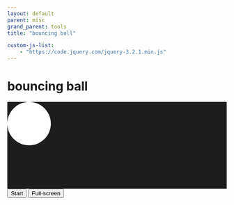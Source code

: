 ```yaml
---
layout: default
parent: misc
grand_parent: tools
title: "bouncing ball"

custom-js-list:
    - "https://code.jquery.com/jquery-3.2.1.min.js"
---
```


# bouncing ball
<style>

    #ball {
        width: 100px;
        height: 100px;
        background-color: white;
        border-radius: 50%;
        position: absolute;
    }
    #stage {
        position: relative;
        background-color:#1d1d1d;
        width: 100%;
        height: 200px;
    }

</style>

<div id="stage"><div id="ball"></div></div>
<button id="toggleButton" onclick="toggleAnimation();" class="btn btn-green float-right">Start</button>
<button onclick="openFullscreen();" class="btn btn-green float-right">Full-screen</button>

<script>
function openFullscreen() {
var elem = document.getElementById("stage");
if (elem.requestFullscreen) {
elem.requestFullscreen();
} else if (elem.webkitRequestFullscreen) { /* Safari */
elem.webkitRequestFullscreen();
} else if (elem.msRequestFullscreen) { /* IE11 */
elem.msRequestFullscreen();
}
}

let animationRunning = false; // Variable to track whether animation is running

var x=0, y=0, containerWidth, containerHeight;

// Function to initialize the ball position
function initializeBallPosition() {
const ball = document.getElementById('ball');
containerWidth = document.getElementById('stage').offsetWidth;
containerHeight = document.getElementById('stage').offsetHeight;

const centerX = containerWidth / 2 - ball.offsetWidth / 2; // Center x-coordinate
const centerY = containerHeight / 2 - ball.offsetHeight / 2; // Center y-coordinate
ball.style.transform = `translate(${centerX}px, ${centerY}px)`; // Set initial position
x=centerX;
y=centerY;
}

// Call the initializeBallPosition function after the window has loaded
window.onload = initializeBallPosition;

function toggleAnimation() {
if (animationRunning) {
animationRunning = false;
document.getElementById('toggleButton').textContent = 'Start';
} else {
animationRunning = true;
document.getElementById('toggleButton').textContent = 'Stop';
animate(); // Start the animation
}
}

function playBeep() {
// Create an AudioContext
const audioContext = new (window.AudioContext || window.webkitAudioContext)();

// Create an oscillator node (a simple sound generator)
const oscillator = audioContext.createOscillator();

// Connect the oscillator to the audio context's destination (speakers)
oscillator.connect(audioContext.destination);

// Set the oscillator properties for the beep sound
oscillator.type = 'sine'; // Sine wave for a simple beep sound
oscillator.frequency.setValueAtTime(1000, audioContext.currentTime); // Frequency in Hz (e.g., 1000 Hz)
oscillator.start();
// Stop the oscillator after a short duration (e.g., 0.5 seconds)
oscillator.stop(audioContext.currentTime + 0.05);
}
//const ball = document.getElementById('ball');
//const centerX = window.innerWidth / 2 - ball.offsetWidth / 2; // Center x-coordinate
//const centerY = window.innerHeight / 2 - ball.offsetHeight / 2; // Center y-coordinate
//let x = centerX; // Initial x-coordinate at the center
//let y = centerY; // Initial y-coordinate at the center
//        const beepSound = new Audio('beep.mp3'); // Replace 'beep.mp3' with the path to your beep sound file.
//        let x = 0; // Initial x-coordinate
//        let y = 0; // Initial y-coordinate
let xSpeed = 2; // Initial horizontal speed
let ySpeed = 2; // Initial vertical speed
function animate() {
if (!animationRunning) return; // Check if animation should be stopped
x += xSpeed;
y += ySpeed;
// Check for collision with the edges
if (x + ball.offsetWidth >= containerWidth || x <= 0) {
xSpeed = -xSpeed; // Reverse horizontal speed
playBeep();
ball.style.backgroundColor = 'red'; // Change the ball color to red
setTimeout(() => {
ball.style.backgroundColor = 'white'; // Restore the original ball color after 0.2 seconds
}, 200);
}
if (y + ball.offsetHeight >= containerHeight || y <= 0) {
ySpeed = -ySpeed; // Reverse vertical speed
playBeep();
ball.style.backgroundColor = 'red'; // Change the ball color to red
setTimeout(() => {
ball.style.backgroundColor = 'white'; // Restore the original ball color after 0.2 seconds
}, 150);
}
ball.style.transform = `translate(${x}px, ${y}px)`; // Move the ball
requestAnimationFrame(animate); // Repeat the animation
}
animate(); // Start the animation

</script>
